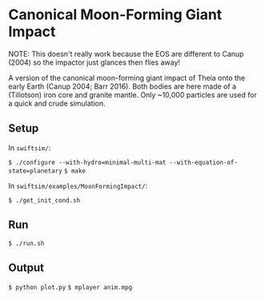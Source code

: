 Canonical Moon-Forming Giant Impact
===================================

NOTE: This doesn't really work because the EOS are different to Canup (2004) so
the impactor just glances then flies away!

A version of the canonical moon-forming giant impact of Theia onto the early
Earth (Canup 2004; Barr 2016). Both bodies are here made of a (Tillotson) iron
core and granite mantle. Only ~10,000 particles are used for a quick and crude
simulation.

Setup
-----

In `swiftsim/`:

`$ ./configure --with-hydro=minimal-multi-mat --with-equation-of-state=planetary`
`$ make`

In `swiftsim/examples/MoonFormingImpact/`:

`$ ./get_init_cond.sh`

Run
---

`$ ./run.sh`

Output
------

`$ python plot.py`
`$ mplayer anim.mpg`

